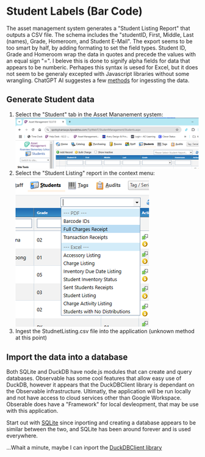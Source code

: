 # Student Labels (Bar Code)

The asset management system generates a "Student Listing Report" that outputs a CSV file. The schema includes the "studentID, First, Middle, Last (names), Grade, Homeroom, and Student E-Mail". The export seems to be too smart by half, by adding formating to set the field types. Student ID, Grade and Homeroom wrap the data in quotes and precede the values with an equal sign "=". I beleve this is done to signify alpha fields for data that appears to be numberic. Perhapes this syntax is uesed for Excel, but it does not seem to be generaly excepted with Javascript libraries without some wrangling. ChatGPT AI suggestes a few [methods](./Docs/AI-Parse-CSV.md) for ingessting the data.

## Generate Student data

1. Select the "Student" tab in the Asset Mananement system: 
  ![Student Schema](./images/Student-Tab.png)
1. Select the "Student Listing" report in the context menu:  
  ![Student Tab](./images//Student-Listing-Report.png)
1. Ingest the StudnetListing.csv file into the application (unknown method at this point)

## Import the data into a database

Both SQLite and DuckDB have node.js modules that can create and query databases. Observable has some cool features that allow easy use of DuckDB, however it appears that the DuckDBClient library is dependant on the Observable infrastructure. Ultimatly, the application will be run locally and not have access to cloud services other than Google Workspace. Obserable does have a "Framework" for local devleopment, that may be use with this application.

Start out with [SQLite](.\Docs\AI-Ingest-CSV-data-into-SQLite-DB.md) since inporting and creating a database appears to be similar between the two, and SQLite has been around forever and is used everywhere.  

...Whait a minute, maybe I can inport the [DuckDBClient library](https://observablehq.com/framework/lib/duckdb) 